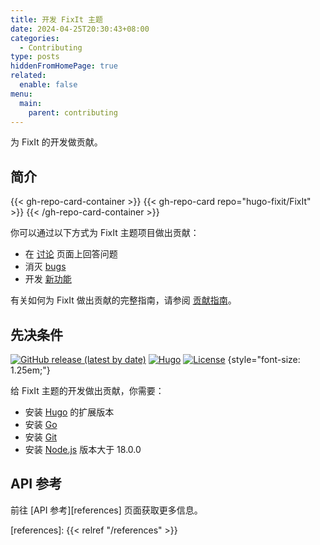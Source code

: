 ```yaml
---
title: 开发 FixIt 主题
date: 2024-04-25T20:30:43+08:00
categories:
  - Contributing
type: posts
hiddenFromHomePage: true
related:
  enable: false
menu:
  main:
    parent: contributing
---
```


为 FixIt 的开发做贡献。

<!--more-->

## 简介

{{< gh-repo-card-container >}}
  {{< gh-repo-card repo="hugo-fixit/FixIt" >}}
{{< /gh-repo-card-container >}}

你可以通过以下方式为 FixIt 主题项目做出贡献：

- 在 [讨论][discussions] 页面上回答问题
- 消灭 [bugs][bugs]
- 开发 [新功能][features]

有关如何为 FixIt 做出贡献的完整指南，请参阅 [贡献指南][contribution-guide]。

## 先决条件

[![GitHub release (latest by date)](https://img.shields.io/github/v/release/hugo-fixit/FixIt?style=flat)](https://github.com/hugo-fixit/FixIt/releases)
[![Hugo](https://img.shields.io/badge/Hugo-%5E0.132.0-ff4088?style=flat&logo=hugo)](https://gohugo.io/)
[![License](https://img.shields.io/github/license/hugo-fixit/FixIt?style=flat)](https://github.com/hugo-fixit/FixIt/blob/master/LICENSE)
{style="font-size: 1.25em;"}

给 FixIt 主题的开发做出贡献，你需要：

- 安装 [Hugo][hugo] 的扩展版本
- 安装 [Go][go]
- 安装 [Git][git]
- 安装 [Node.js][node] 版本大于 18.0.0

## API 参考
<!-- markdownlint-disable-file reference-links-images -->
前往 [API 参考][references] 页面获取更多信息。

<!-- link reference definition -->
[discussions]: https://github.com/orgs/hugo-fixit/discussions
[bugs]: https://github.com/hugo-fixit/FixIt/issues?q=is%3Aopen+is%3Aissue+label%3Abug
[features]: https://github.com/hugo-fixit/FixIt/issues?q=is%3Aopen+is%3Aissue+label%3Aenhancement
[contribution-guide]: https://github.com/hugo-fixit/FixIt/blob/master/CONTRIBUTING.md
[hugo]: https://gohugo.io/installation/
[go]: https://go.dev/doc/install
[git]: https://git-scm.com/book/en/v2/Getting-Started-Installing-Git
[node]: https://nodejs.org/en/download/
[references]: {{< relref "/references" >}}
